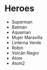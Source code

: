 # Heroes

* Superman
* Batman
* Aquaman
* Mujer Maravilla
* Linterna Verde
* Robin
* Volcán Negro
* Atom
* Atom2
